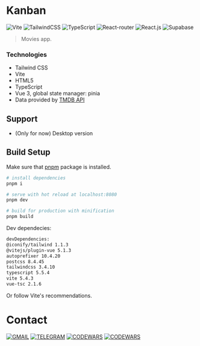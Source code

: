 # Kanban
![Vite](https://img.shields.io/badge/vite-%23646CFF.svg?style=for-the-badge&logo=vite&logoColor=white)
![TailwindCSS](https://img.shields.io/badge/Tailwind_CSS-38B2AC?style=for-the-badge&logo=tailwind-css&logoColor=white)
![TypeScript](https://img.shields.io/badge/TypeScript-007ACC?style=for-the-badge&logo=typescript&logoColor=white)
![React-router](https://img.shields.io/badge/-React%20Router)
![React.js](https://img.shields.io/badge/-ReactJS)
![Supabase](https://img.shields.io/badge/Supabase-181818?style=for-the-badge&logo=supabase&logoColor=white)

> Movies app.
### Technologies
* Tailwind CSS
* Vite
* HTML5
* TypeScript
* Vue 3, global state manager: pinia
* Data provided by [TMDB API](https://www.themoviedb.org/)

## Support
* (Only for now) Desktop version 

## Build Setup

Make sure that [pnpm](https://pnpm.io/) package is installed.

``` bash
# install dependencies
pnpm i

# serve with hot reload at localhost:8080
pnpm dev

# build for production with minification
pnpm build
```

Dev dependecies:
``` bash
devDependencies:
@iconify/tailwind 1.1.3
@vitejs/plugin-vue 5.1.3
autoprefixer 10.4.20
postcss 8.4.45
tailwindcss 3.4.10
typescript 5.5.4
vite 5.4.3
vue-tsc 2.1.6
```

Or follow Vite's recommendations.

# Contact

[![GMAIL](https://img.shields.io/badge/Gmail-D14836?style=for-the-badge&logo=gmail&logoColor=white)](alisher.baudinovv@gmail.com)
[![TELEGRAM](https://img.shields.io/badge/Telegram-2CA5E0?style=for-the-badge&logo=telegram&logoColor=white)](https://t.me/baudinovv)
[![CODEWARS](https://img.shields.io/badge/GitHub-100000?style=for-the-badge&logo=github&logoColor=white)](https://github.com/baudinovv)
[![CODEWARS](https://img.shields.io/badge/Codewars-B1361E?style=for-the-badge&logo=Codewars&logoColor=white)](https://www.codewars.com/users/baudinovv)
